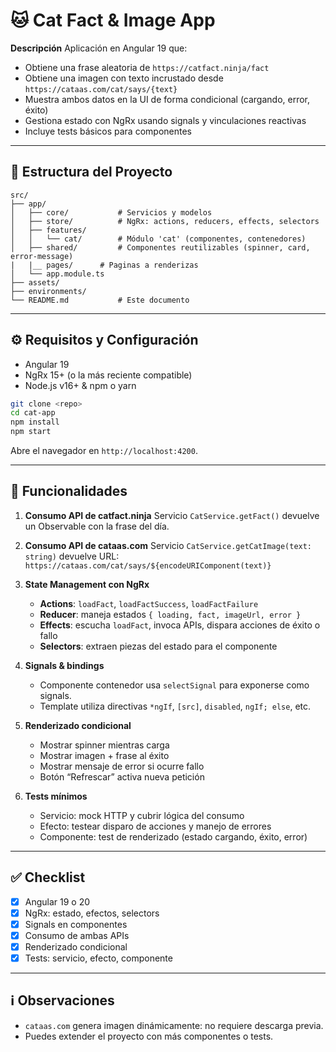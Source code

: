 # 🐱 Cat Fact & Image App

**Descripción**
Aplicación en Angular 19 que:

* Obtiene una frase aleatoria de `https://catfact.ninja/fact`
* Obtiene una imagen con texto incrustado desde `https://cataas.com/cat/says/{text}`
* Muestra ambos datos en la UI de forma condicional (cargando, error, éxito)
* Gestiona estado con NgRx usando signals y vinculaciones reactivas
* Incluye tests básicos para componentes

---

## 📁 Estructura del Proyecto

```
src/
├── app/
│   ├── core/           # Servicios y modelos
│   ├── store/          # NgRx: actions, reducers, effects, selectors
│   ├── features/
│   │   └── cat/        # Módulo 'cat' (componentes, contenedores)
│   ├── shared/         # Componentes reutilizables (spinner, card, error-message)
|   |__ pages/		# Paginas a renderizas
│   └── app.module.ts
├── assets/
├── environments/
└── README.md           # Este documento
```

---

## ⚙️ Requisitos y Configuración

* Angular 19
* NgRx 15+ (o la más reciente compatible)
* Node.js v16+ & npm o yarn

```bash
git clone <repo>
cd cat-app
npm install
npm start
```

Abre el navegador en `http://localhost:4200`.

---

## 🧩 Funcionalidades

1. **Consumo API de catfact.ninja**
   Servicio `CatService.getFact()` devuelve un Observable con la frase del día.

2. **Consumo API de cataas.com**
   Servicio `CatService.getCatImage(text: string)` devuelve URL:
   `https://cataas.com/cat/says/${encodeURIComponent(text)}`

3. **State Management con NgRx**

   * **Actions**: `loadFact`, `loadFactSuccess`, `loadFactFailure`
   * **Reducer**: maneja estados `{ loading, fact, imageUrl, error }`
   * **Effects**: escucha `loadFact`, invoca APIs, dispara acciones de éxito o fallo
   * **Selectors**: extraen piezas del estado para el componente

4. **Signals & bindings**

   * Componente contenedor usa `selectSignal` para exponerse como signals.
   * Template utiliza directivas `*ngIf`, `[src]`, `disabled`, `ngIf; else`, etc.

5. **Renderizado condicional**

   * Mostrar spinner mientras carga
   * Mostrar imagen + frase al éxito
   * Mostrar mensaje de error si ocurre fallo
   * Botón “Refrescar” activa nueva petición

6. **Tests mínimos**

   * Servicio: mock HTTP y cubrir lógica del consumo
   * Efecto: testear disparo de acciones y manejo de errores
   * Componente: test de renderizado (estado cargando, éxito, error)

---


## ✅ Checklist

* [x] Angular 19 o 20
* [x] NgRx: estado, efectos, selectors
* [x] Signals en componentes
* [x] Consumo de ambas APIs
* [x] Renderizado condicional
* [x] Tests: servicio, efecto, componente

---

## ℹ️ Observaciones

* `cataas.com` genera imagen dinámicamente: no requiere descarga previa.
* Puedes extender el proyecto con más componentes o tests.
